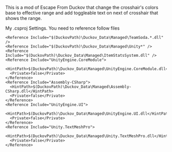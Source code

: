 This is a mod of Escape From Duckov that change the crosshair's colors base to effective range and add toggleable text on next of crosshair that shows the range.


My .csproj Settings.
You need to reference follow files
~~~
<Reference Include="$(DuckovPath)\Duckov_Data\Managed\TeamSoda.*.dll" />
<Reference Include="$(DuckovPath)\Duckov_Data\Managed\Unity*" />
<Reference Include="$(DuckovPath)\Duckov_Data\Managed\ItemStatsSystem.dll" />
<Reference Include="UnityEngine.CoreModule">
  <HintPath>$(DuckovPath)\Duckov_Data\Managed\UnityEngine.CoreModule.dll</HintPath>
  <Private>false</Private>
</Reference>
<Reference Include="Assembly-CSharp">
  <HintPath>$(DuckovPath)\Duckov_Data\Managed\Assembly-CSharp.dll</HintPath>
  <Private>false</Private>
</Reference>
<Reference Include="UnityEngine.UI">
  <HintPath>$(DuckovPath)\Duckov_Data\Managed\UnityEngine.UI.dll</HintPath>
  <Private>false</Private>
</Reference>
<Reference Include="Unity.TextMeshPro">
  <HintPath>$(DuckovPath)\Duckov_Data\Managed\Unity.TextMeshPro.dll</HintPath>
  <Private>false</Private>
</Reference>
~~~
